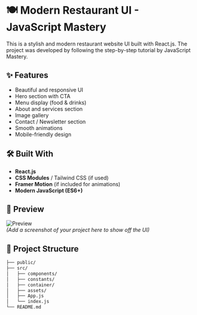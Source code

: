 # 🍽️ Modern Restaurant UI - JavaScript Mastery

This is a stylish and modern restaurant website UI built with React.js. The project was developed by following the step-by-step tutorial by JavaScript Mastery.

## ✨ Features

- Beautiful and responsive UI
- Hero section with CTA
- Menu display (food & drinks)
- About and services section
- Image gallery
- Contact / Newsletter section
- Smooth animations
- Mobile-friendly design

## 🛠️ Built With

- **React.js**
- **CSS Modules** / Tailwind CSS (if used)
- **Framer Motion** (if included for animations)
- **Modern JavaScript (ES6+)**

## 📸 Preview

![Preview](./preview.png)  
_(Add a screenshot of your project here to show off the UI)_

## 📂 Project Structure

```bash
├── public/
├── src/
│   ├── components/
│   ├── constants/
│   ├── container/
│   ├── assets/
│   ├── App.js
│   └── index.js
└── README.md
```
